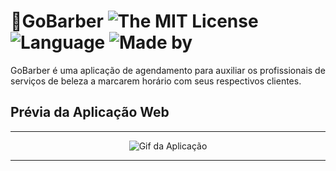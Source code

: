 # 💈GoBarber ![The MIT License](https://img.shields.io/badge/license-MIT-ligh) ![Language](https://img.shields.io/badge/language-Typescript-ligh) ![Made by](https://img.shields.io/badge/made%20by-augustorl-important)

GoBarber é uma aplicação de agendamento para auxiliar os profissionais de serviços de beleza a marcarem horário com seus respectivos clientes.

  
## Prévia da Aplicação Web
---

<p align="center">
  <img alt="Gif da Aplicação" src="Assets/Go barber Web.gif" />
</p>

---
